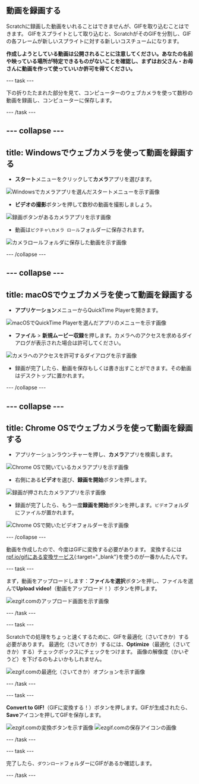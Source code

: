 ## 動画を録画する

Scratchに録画した動画をいれることはできませんが、GIFを取り込むことはできます。 GIFをスプライトとして取り込むと、ScratchがそのGIFを分割し、GIFの各フレームが新しいスプライトに対する新しいコスチュームになります。

**作成しようとしている動画は公開されることに注意してください。あなたの名前や映っている場所が特定できるものがないことを確認し、まずはお父さん・お母さんに動画を作って使っていいか許可を得てください。**

--- task ---

下の折りたたまれた部分を見て、コンピューターのウェブカメラを使って数秒の動画を録画し、コンピューターに保存します。

--- /task ---

--- collapse ---
---
title: Windowsでウェブカメラを使って動画を録画する
---
- **スタート**メニューをクリックして**カメラ**アプリを選びます。

![Windowsでカメラアプリを選んだスタートメニューを示す画像](images/camera-app.png)

- **ビデオの撮影**ボタンを押して数秒の動画を撮影しましょう。

![録画ボタンがあるカメラアプリを示す画像](images/record-win.png)

- 動画は`ピクチャ\カメラ ロール`フォルダーに保存されます。

![カメラロールフォルダに保存した動画を示す画像](images/camera-roll.png)


--- /collapse ---

--- collapse ---
---
title: macOSでウェブカメラを使って動画を録画する
---
- **アプリケーション**メニューからQuickTime Playerを開きます。

![macOSでQuickTime Playerを選んだアプリのメニューを示す画像](images/quicktime.png)

- **ファイル** > **新規ムービー収録**を押します。カメラへのアクセスを求めるダイアログが表示された場合は許可してください。

![カメラへのアクセスを許可するダイアログを示す画像](images/allow_cam_macOS.png)

- 録画が完了したら、動画を保存もしくは書き出すことができます。その動画はデスクトップに置かれます。


--- /collapse ---

--- collapse ---
---
title: Chrome OSでウェブカメラを使って動画を録画する
---

- アプリケーションラウンチャーを押し、**カメラ**アプリを検索します。

![Chrome OSで開いているカメラアプリを示す画像](images/opencamera.png)

- 右側にある**ビデオ**を選び、**録画を開始**ボタンを押します。

![録画が押されたカメラアプリを示す画像](images/hitrecord.png)

- 録画が完了したら、もう一度**録画を開始**ボタンを押します。`ビデオ`フォルダにファイルが置かれます。

![Chrome OSで開いたビデオフォルダーを示す画像](images/videosfolder.png)

--- /collapse ---

動画を作成したので、今度はGIFに変換する必要があります。 変換するには[rpf.io/gifにある変換サービス](https://rpf.io/gif){:target="_blank"}を使うのが一番かんたんです。

--- task ---

まず，動画をアップロードします：**ファイルを選択**ボタンを押し、ファイルを選んで**Upload video!**（動画をアップロード！）ボタンを押します。

![ezgif.comのアップロード画面を示す画像](images/ezgif-upload.png)

--- /task ---

--- task ---

Scratchでの処理をちょっと速くするために、GIFを最適化（さいてきか）する必要があります。 最適化（さいてきか）するには、**Optimize**（最適化（さいてきか）する）チェックボックスにチェックをつけます。 画像の解像度（かいぞうど）を下げるのもよいかもしれません。

![ezgif.comの最適化（さいてきか）オプションを示す画像](images/optimise-gif.png)

--- /task ---

--- task ---

**Convert to GIF!**（GIFに変換する！）ボタンを押します。GIFが生成されたら、**Save**アイコンを押してGIFを保存します。

![ezgif.comの変換ボタンを示す画像](images/convert_btn.png) ![ezgif.comの保存アイコンの画像](images/save_icon.png)

--- /task ---


--- task ---

完了したら、`ダウンロード`フォルダーにGIFがあるか確認します。

--- /task ---




